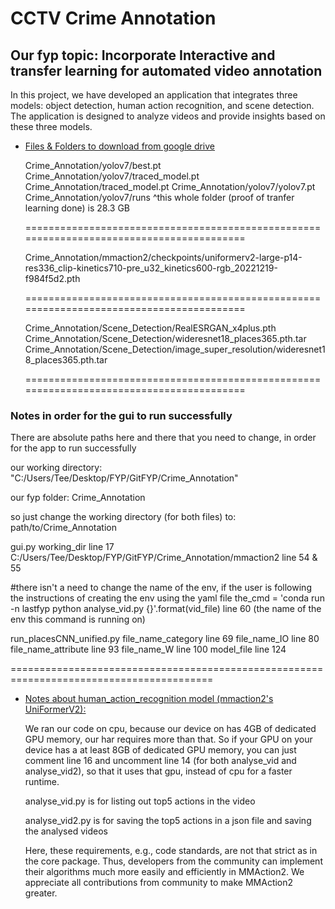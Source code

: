 # CCTV Crime Annotation
## Our fyp topic: Incorporate Interactive and transfer learning for automated video annotation

In this project, we have developed an application that integrates three models: object detection, human action recognition, and scene detection. The application is designed to analyze videos and provide insights based on these three models.

- [Files & Folders to download from google drive](https://drive.google.com/drive/folders/1m47PDxF1QzKEtduDrLCAYN2tRLLBjwV1?usp=share_link)

  Crime_Annotation/yolov7/best.pt
  Crime_Annotation/yolov7/traced_model.pt
  Crime_Annotation/traced_model.pt
  Crime_Annotation/yolov7/yolov7.pt
  Crime_Annotation/yolov7/runs
  ^this whole folder (proof of tranfer learning done) is 28.3 GB

  =========================================================================================

  Crime_Annotation/mmaction2/checkpoints/uniformerv2-large-p14-res336_clip-kinetics710-pre_u32_kinetics600-rgb_20221219-f984f5d2.pth

  =========================================================================================
  
  Crime_Annotation/Scene_Detection/RealESRGAN_x4plus.pth
  Crime_Annotation/Scene_Detection/wideresnet18_places365.pth.tar
  Crime_Annotation/Scene_Detection/image_super_resolution/wideresnet18_places365.pth.tar

  =========================================================================================

### Notes in order for the gui to run successfully

  There are absolute paths here and there that you need to change, in order for the app to run successfully

  our working directory: "C:/Users/Tee/Desktop/FYP/GitFYP/Crime_Annotation"

  our fyp folder:
  Crime_Annotation

  so just change the working directory (for both files) to:
  path/to/Crime_Annotation


  gui.py
  working_dir line 17 
  C:/Users/Tee/Desktop/FYP/GitFYP/Crime_Annotation/mmaction2 line 54 & 55

  #there isn't a need to change the name of the env, if the user is following the instructions of creating the env using the yaml file
  the_cmd = 'conda run -n lastfyp python analyse_vid.py {}'.format(vid_file) line 60 (the name of the env this command is running on)


  run_placesCNN_unified.py
  file_name_category line 69
  file_name_IO line 80
  file_name_attribute line 93
  file_name_W line 100
  model_file line 124

  =========================================================================================

- [Notes about human_action_recognition model (mmaction2's UniFormerV2):
](https://github.com/open-mmlab/mmaction2/blob/main/configs/recognition/uniformerv2/README.md)

  We ran our code on cpu, because our device on has 4GB of dedicated GPU memory, our har requires more than that. So if your GPU on your device has a at least 8GB of dedicated GPU memory, you can just comment line 16 and uncomment line 14 (for both analyse_vid and analyse_vid2), so that it uses that gpu, instead of cpu for a faster runtime.

  analyse_vid.py is for listing out top5 actions in the video

  analyse_vid2.py is for saving the top5 actions in a json file and saving the analysed videos



  Here, these requirements, e.g., code standards, are not that strict as in the core package. Thus, developers from the community can implement their algorithms much more easily and efficiently in MMAction2. We appreciate all contributions from community to make MMAction2 greater.

